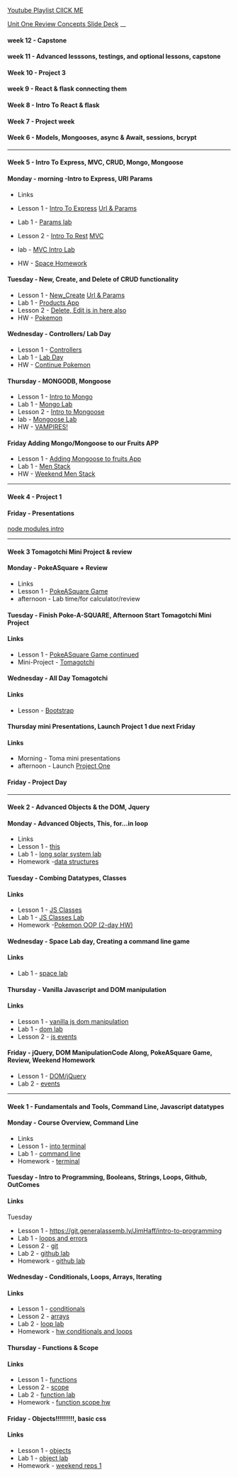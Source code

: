 
[Youtube Playlist ClICK ME](https://www.youtube.com/playlist?list=PL51l5r1uFLPPpZNNhw92pBKvOTwJEoTVu)

[Unit One Review Concepts Slide Deck](https://presentations.generalassemb.ly/44d2908b9e403c501b66b9855f2481ac#/)
__

#### week 12 - Capstone

#### week 11 - Advanced lesssons, testings, and optional lessons, capstone

#### Week 10 - Project 3

#### week 9 - React & flask connecting them 

#### Week 8 - Intro To React & flask

#### Week 7 - Project week

#### Week 6 - Models, Mongooses, async & Await, sessions, bcrypt

___

#### Week 5 - Intro To Express, MVC, CRUD, Mongo, Mongoose

#### __Monday__ - morning -Intro to Express, URl Params
* Links 
* Lesson 1 - [Intro To Express](https://git.generalassemb.ly/WebDev-Connected-Classroom/intro_to_Express/blob/master/README.md)
             [Url & Params](https://git.generalassemb.ly/WebDev-Connected-Classroom/url_and_query_params/blob/master/README.md)
             
* Lab 1 - [Params lab](https://git.generalassemb.ly/WebDev-Connected-Classroom/express-lab-params/blob/master/README.md)

* Lesson 2 - [Intro To Rest](https://git.generalassemb.ly/WebDev-Connected-Classroom/intro_to_Rest/blob/master/README.md)
             [MVC](https://git.generalassemb.ly/WebDev-Connected-Classroom/MVC/blob/master/README.md)
             
* lab - [MVC Intro Lab](https://git.generalassemb.ly/WebDev-Connected-Classroom/mvc-intro-lab/blob/master/README.md)
* HW  - [Space Homework](https://git.generalassemb.ly/WebDev-Connected-Classroom/express-space-homework)


#### __Tuesday__ - New, Create, and Delete of CRUD functionality

* Lesson 1 - [New_Create](https://git.generalassemb.ly/WebDev-Connected-Classroom/NEW_Create_Express/blob/master/README.md)
             [Url & Params](https://git.generalassemb.ly/WebDev-Connected-Classroom/url_and_query_params/blob/master/README.md)
* Lab 1 - [Products App](https://git.generalassemb.ly/WebDev-Connected-Classroom/Express-Create-Lab)
* Lesson 2 - [Delete, Edit is in here also](https://git.generalassemb.ly/WebDev-Connected-Classroom/Delete-Express/blob/master/README.md)  
* HW  - [Pokemon](https://git.generalassemb.ly/WebDev-Connected-Classroom/Pokemon-Express/blob/master/README.md)



#### __Wednesday__ - Controllers/ Lab Day

* Lesson 1 - [Controllers](https://git.generalassemb.ly/WebDev-Connected-Classroom/express-controllers/blob/master/README.md)
* Lab 1 - [Lab Day](https://git.generalassemb.ly/WebDev-Connected-Classroom/express-partner-lab)
* HW  - [Continue Pokemon](https://git.generalassemb.ly/WebDev-Connected-Classroom/Pokemon-Express/blob/master/README.md)


#### __Thursday__ - MONGODB, Mongoose

* Lesson 1 - [Intro to Mongo](https://git.generalassemb.ly/WebDev-Connected-Classroom/mongo-lesson)
* Lab 1 - [Mongo Lab](https://git.generalassemb.ly/WebDev-Connected-Classroom/mongo-lab)
* Lesson 2 - [Intro to Mongoose](https://git.generalassemb.ly/WebDev-Connected-Classroom/mongoose-lesson/blob/master/README.md)
* lab - [Mongoose Lab](https://git.generalassemb.ly/WebDev-Connected-Classroom/Mongoose-Lab/blob/master/README.md)
* HW  - [VAMPIRES!](https://git.generalassemb.ly/WebDev-Connected-Classroom/mongoose-vampires-hw)



#### __Friday__ Adding Mongo/Mongoose to our Fruits APP

* Lesson 1 - [Adding Mongoose to fruits App](https://git.generalassemb.ly/WebDev-Connected-Classroom/express-adding-models/blob/master/README.md)
* Lab 1 - [Men Stack](https://git.generalassemb.ly/WebDev-Connected-Classroom/CRUD-MEN-lab-part-1-CR)
* HW  - [Weekend Men Stack](https://git.generalassemb.ly/WebDev-Connected-Classroom/first-full-stack-homework/blob/master/README.md)

___


#### Week 4 - Project 1

#### __Friday__ - Presentations

[node modules intro](https://git.generalassemb.ly/WebDev-Connected-Classroom/modules/blob/master/README.md)
___

#### Week 3 Tomagotchi Mini Project & review


#### __Monday__ - PokeASquare + Review

* Links 
* Lesson 1 - [PokeASquare Game](https://git.generalassemb.ly/WebDev-Connected-Classroom/poke-a-square)
* afternoon - Lab time/for calculator/review


#### __Tuesday__ - Finish Poke-A-SQUARE, Afternoon Start Tomagotchi Mini Project
#### Links 

* Lesson 1 - [PokeASquare Game continued](https://git.generalassemb.ly/WebDev-Connected-Classroom/poke-a-square)
* Mini-Project - [Tomagotchi](https://git.generalassemb.ly/WebDev-Connected-Classroom/Tomagotchi-Mini-Project/blob/master/README.md)

#### __Wednesday__ - All Day Tomagotchi

#### Links 

* Lesson - [Bootstrap](https://git.generalassemb.ly/wdi-wc-march2018/intro-to-bootstrap/blob/master/README.md)




#### __Thursday__ mini Presentations, Launch Project 1 due next Friday
#### Links 

* Morning - Toma mini presentations
* afternoon - Launch [Project One](https://git.generalassemb.ly/WebDev-Connected-Classroom/project-1/blob/master/README.md)


#### __Friday__ - Project Day


___


#### Week 2 - Advanced Objects & the DOM, Jquery

#### __Monday__ - Advanced Objects, This, for...in loop

* Links 
* Lesson 1 - [this](https://git.generalassemb.ly/JimHaff/Combining-datatypes/blob/master/README.md)
* Lab 1 - [long solar system lab](https://git.generalassemb.ly/WebDev-Connected-Classroom/solar-system-lab/blob/master/README.md)
* Homework -[data structures](https://git.generalassemb.ly/WebDev-Connected-Classroom/data-structures-hw)


#### __Tuesday__ - Combing Datatypes, Classes

#### Links 
* Lesson 1 - [JS Classes](https://git.generalassemb.ly/wdi-wc-march2018/classes)
* Lab 1 - [JS Classes Lab](https://git.generalassemb.ly/WebDev-Connected-Classroom/classes-lab)
* Homework -[Pokemon OOP (2-day HW)](https://git.generalassemb.ly/WebDev-Connected-Classroom/oop-pokemon-2day-hw)

#### __Wednesday__ - Space Lab day, Creating a command line game

#### Links 

* Lab 1 - [space lab](https://git.generalassemb.ly/WebDev-Connected-Classroom/space-battle-all-day-lab/)

#### __Thursday__ - Vanilla Javascript and DOM manipulation

#### Links 

* Lesson 1 - [vanilla js dom manipulation](https://git.generalassemb.ly/WebDev-Connected-Classroom/Vanilla-Dom-Intro-Js)
* Lab 1 -    [dom lab](https://git.generalassemb.ly/WebDev-Connected-Classroom/LOTR-Vanilla)
* Lesson 2 - [js events](https://git.generalassemb.ly/WebDev-Connected-Classroom/Js-Dom-Events)


#### __Friday__ - jQuery, DOM ManipulationCode Along, PokeASquare Game, Review, Weekend Homework

* Lesson 1 - [DOM/jQuery](https://git.generalassemb.ly/WebDev-Connected-Classroom/DOM-jQuery/blob/master/README.md)
* Lab 2 -    [events](https://git.generalassemb.ly/wdi-wc-march2018/jQuery-Events-Lab/blob/master/README.md)

___


#### Week 1 - Fundamentals and Tools, Command Line, Javascript datatypes

#### __Monday__ - Course Overview, Command Line

* Links 
* Lesson 1 - [into terminal](https://git.generalassemb.ly/WebDev-Connected-Classroom/intro-terminal)
* Lab 1 - [command line](https://git.generalassemb.ly/WebDev-Connected-Classroom/command-line-lab)
* Homework - [terminal](https://git.generalassemb.ly/WebDev-Connected-Classroom/hw-unix-cli-practice)


#### __Tuesday__ - Intro to Programming, Booleans, Strings, Loops, Github, OutComes

#### Links 

Tuesday
* Lesson 1 - https://git.generalassemb.ly/JimHaff/intro-to-programming
* Lab 1 - [loops and errors](https://git.generalassemb.ly/WebDev-Connected-Classroom/loops-and-errors/blob/master/README.md)
* Lesson 2 - [git](https://git.generalassemb.ly/WebDev-Connected-Classroom/github/blob/master/README.md)
* Lab 2 - [github lab](https://git.generalassemb.ly/WebDev-Connected-Classroom/git-github-lab/)
* Homework - [github lab](https://git.generalassemb.ly/WebDev-Connected-Classroom/git-github-lab/)



#### __Wednesday__ - Conditionals, Loops, Arrays, Iterating

#### Links 

* Lesson 1 -  [conditionals](https://git.generalassemb.ly/WebDev-Connected-Classroom/conditionals-and-loops/blob/master/README.md)
* Lesson 2 -  [arrays](https://git.generalassemb.ly/WebDev-Connected-Classroom/Arrays-iterating-over-them/blob/master/README.md)
* Lab 2 -     [loop lab](https://git.generalassemb.ly/WebDev-Connected-Classroom/loop-lab/blob/master/README.md)
* Homework - [hw conditionals and loops](https://git.generalassemb.ly/WebDev-Connected-Classroom/HW-Loops-Conditionals/blob/master/README.md)


#### __Thursday__ - Functions & Scope

#### Links 

* Lesson 1 -  [functions](https://git.generalassemb.ly/JimHaff/functions/blob/master/README.md)
* Lesson 2 -  [scope](https://git.generalassemb.ly/WebDev-Connected-Classroom/Scope)
* Lab 2 -     [function lab](https://git.generalassemb.ly/WebDev-Connected-Classroom/functions-lab/blob/master/README.md)
* Homework -  [function scope hw](https://git.generalassemb.ly/WebDev-Connected-Classroom/functions-scope-hw)



#### __Friday__ - Objects!!!!!!!!!, basic css

#### Links 


* Lesson 1 -  [objects](https://git.generalassemb.ly/WebDev-Connected-Classroom/Objects/blob/master/README.md)
* Lab 1 -  [object lab](https://git.generalassemb.ly/WebDev-Connected-Classroom/Objects-lab/blob/master/README.md)
* Homework - [weekend reps 1](https://git.generalassemb.ly/WebDev-Connected-Classroom/weekend-reps/)


